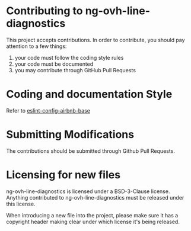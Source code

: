 # Contributing to ng-ovh-line-diagnostics

This project accepts contributions. In order to contribute, you should
pay attention to a few things:

1. your code must follow the coding style rules
2. your code must be documented
3. you may contribute through GitHub Pull Requests

# Coding and documentation Style

Refer to [eslint-config-airbnb-base](https://github.com/airbnb/javascript/tree/master/packages/eslint-config-airbnb-base)

# Submitting Modifications

The contributions should be submitted through Github Pull Requests.

# Licensing for new files

ng-ovh-line-diagnostics is licensed under a BSD-3-Clause license. Anything
contributed to ng-ovh-line-diagnostics must be released under this license.

When introducing a new file into the project, please make sure it has a
copyright header making clear under which license it's being released.
